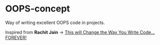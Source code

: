 # OOPS-concept
Way of writing excellent OOPS code in projects.

Inspired from **Rachit Jain** -> [This will Change the Way You Write Code... FOREVER!]

[This will Change the Way You Write Code... FOREVER!]: https://www.youtube.com/watch?v=Yk9gwxwhltQ
